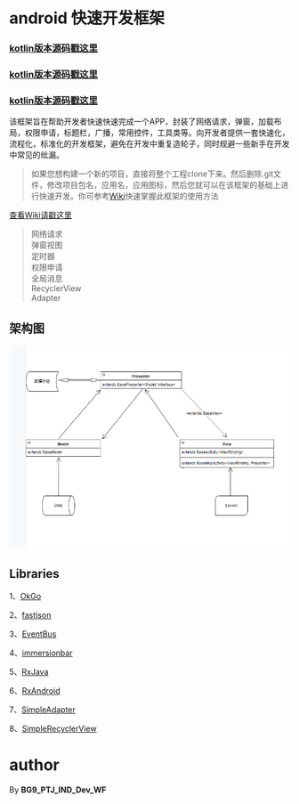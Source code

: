 # android 快速开发框架
### [kotlin版本源码戳这里](https://github.com/liujiang5/AndroidFrameKotlin)
### [kotlin版本源码戳这里](https://github.com/liujiang5/AndroidFrameKotlin)
### [kotlin版本源码戳这里](https://github.com/liujiang5/AndroidFrameKotlin)
该框架旨在帮助开发者快速快速完成一个APP，封装了网络请求，弹窗，加载布局，权限申请，标题栏，广播，常用控件，工具类等。向开发者提供一套快速化，流程化，标准化的开发框架，避免在开发中重复造轮子，同时规避一些新手在开发中常见的纰漏。

> 如果您想构建一个新的项目，直接将整个工程clone下来。然后删除.git文件，修改项目包名，应用名，应用图标，然后您就可以在该框架的基础上进行快速开发。你可参考[Wiki](https://github.com/liujiang5/androidFrame/wiki)快速掌握此框架的使用方法

[查看Wiki请戳这里](https://github.com/liujiang5/androidFrame/wiki)

> 网络请求  
弹窗视图  
定时器  
权限申请  
全局消息  
RecyclerView  
Adapter  


## 架构图
![1](https://github.com/liujiang5/androidFrame/blob/master/image/MVP%E6%9E%B6%E6%9E%84%E5%9B%BE.png)

## Libraries
1、[OkGo](https://github.com/jeasonlzy/okhttp-OkGo)

2、[fastjson](https://github.com/alibaba/fastjson)

3、[EventBus](https://github.com/greenrobot/EventBus)

4、[immersionbar](https://github.com/gyf-dev/ImmersionBar)

5、[RxJava](https://github.com/ReactiveX/RxJava)

6、[RxAndroid](https://github.com/ReactiveX/RxAndroid)

7、[SimpleAdapter](https://github.com/summersrest/SimpleAdapter)

8、[SimpleRecyclerView](https://github.com/summersrest/simple_recycler_view)

# author
By **BG9_PTJ_IND_Dev_WF**
